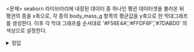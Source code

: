 <문제>
seaborn 라이브러리에 내장된 데이터 중 하나인 펭귄 데이터셋을 불러온 뒤   
펭귄의 종을 x축으로, 각 종의 body_mass_g 항목의 평균값을 y축으로 한 막대그래프를 생성한다.
이후 각 막대 그래프를 순서대로 '#F56E4A','#FFDF6F','#7DABD0' 의 색상으로 설정한다.
<details>
  <summary>정답</summary> 

![image](https://github.com/sejongsmarcle/2023_Autumn_DataAnalysisStudy/assets/128311918/914aced0-74a1-4a6f-8036-920750597fd9)
![image](https://github.com/sejongsmarcle/2023_Autumn_DataAnalysisStudy/assets/128311918/9ee78fc9-d781-47f2-8d62-7155655546d2)
![image](https://github.com/sejongsmarcle/2023_Autumn_DataAnalysisStudy/assets/128311918/868782de-5f07-49de-bc7e-883a477d418c)

</details>
